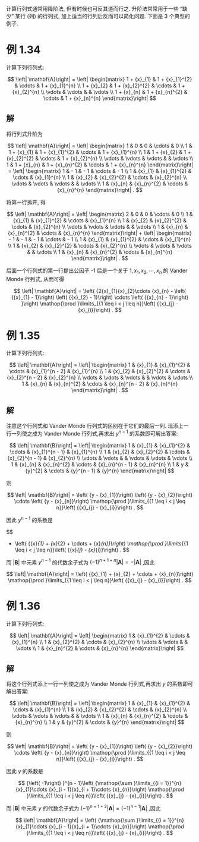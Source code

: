 
计算行列式通常用降阶法, 但有时候也可反其道而行之. 升阶法常常用于一些 “缺少” 某行 (列) 的行列式, 加上适当的行列后反而可以简化问题. 下面是 3 个典型的例子.

# 例 1.34 
计算下列行列式:

$$
\left| \mathbf{A}\right| = \left| \begin{matrix} 1 + {x}_{1} & 1 + {x}_{1}^{2} & \cdots & 1 + {x}_{1}^{n} \\ 1 + {x}_{2} & 1 + {x}_{2}^{2} & \cdots & 1 + {x}_{2}^{n} \\ \vdots & \vdots & & \vdots \\ 1 + {x}_{n} & 1 + {x}_{n}^{2} & \cdots & 1 + {x}_{n}^{n} \end{matrix}\right|
$$

## 解 
将行列式升阶为

$$
\left| \mathbf{A}\right| = \left| \begin{matrix} 1 & 0 & 0 & \cdots & 0 \\ 1 & 1 + {x}_{1} & 1 + {x}_{1}^{2} & \cdots & 1 + {x}_{1}^{n} \\ 1 & 1 + {x}_{2} & 1 + {x}_{2}^{2} & \cdots & 1 + {x}_{2}^{n} \\ \vdots & \vdots & \vdots & & \vdots \\ 1 & 1 + {x}_{n} & 1 + {x}_{n}^{2} & \cdots & 1 + {x}_{n}^{n} \end{matrix}\right| = \left| \begin{matrix} 1 & - 1 & - 1 & \cdots & - 1 \\ 1 & {x}_{1} & {x}_{1}^{2} & \cdots & {x}_{1}^{n} \\ 1 & {x}_{2} & {x}_{2}^{2} & \cdots & {x}_{2}^{n} \\ \vdots & \vdots & \vdots & & \vdots \\ 1 & {x}_{n} & {x}_{n}^{2} & \cdots & {x}_{n}^{n} \end{matrix}\right| .
$$

将第一行拆开, 得

$$
\left| \mathbf{A}\right| = \left| \begin{matrix} 2 & 0 & 0 & \cdots & 0 \\ 1 & {x}_{1} & {x}_{1}^{2} & \cdots & {x}_{1}^{n} \\ 1 & {x}_{2} & {x}_{2}^{2} & \cdots & {x}_{2}^{n} \\ \vdots & \vdots & \vdots & & \vdots \\ 1 & {x}_{n} & {x}_{n}^{2} & \cdots & {x}_{n}^{n} \end{matrix}\right| + \left| \begin{matrix} - 1 & - 1 & - 1 & \cdots & - 1 \\ 1 & {x}_{1} & {x}_{1}^{2} & \cdots & {x}_{1}^{n} \\ 1 & {x}_{2} & {x}_{2}^{2} & \cdots & {x}_{2}^{n} \\ \vdots & \vdots & \vdots & & \vdots \\ 1 & {x}_{n} & {x}_{n}^{2} & \cdots & {x}_{n}^{n} \end{matrix}\right| .
$$

后面一个行列式的第一行提出公因子 -1 后是一个关于 $1,{x}_{1},{x}_{2},\cdots ,{x}_{n}$ 的 Vander Monde 行列式, 从而可得

$$
\left| \mathbf{A}\right| = \left( {2{x}_{1}{x}_{2}\cdots {x}_{n} - \left( {{x}_{1} - 1}\right) \left( {{x}_{2} - 1}\right) \cdots \left( {{x}_{n} - 1}\right) }\right) \mathop{\prod }\limits_{{1 \leq i < j \leq n}}\left( {{x}_{j} - {x}_{i}}\right) .
$$

# 例 1.35 
计算下列行列式:

$$
\left| \mathbf{A}\right| = \left| \begin{matrix} 1 & {x}_{1} & {x}_{1}^{2} & \cdots & {x}_{1}^{n - 2} & {x}_{1}^{n} \\ 1 & {x}_{2} & {x}_{2}^{2} & \cdots & {x}_{2}^{n - 2} & {x}_{2}^{n} \\ \vdots & \vdots & \vdots & & \vdots & \vdots \\ 1 & {x}_{n} & {x}_{n}^{2} & \cdots & {x}_{n}^{n - 2} & {x}_{n}^{n} \end{matrix}\right| .
$$

## 解 
注意这个行列式和 Vander Monde 行列式的区别在于它们的最后一列. 现添上一行一列使之成为 Vander Monde 行列式,再求出 ${y}^{n - 1}$ 的系数即可解出答案:

$$
\left| \mathbf{B}\right| = \left| \begin{matrix} 1 & {x}_{1} & {x}_{1}^{2} & \cdots & {x}_{1}^{n - 1} & {x}_{1}^{n} \\ 1 & {x}_{2} & {x}_{2}^{2} & \cdots & {x}_{2}^{n - 1} & {x}_{2}^{n} \\ \vdots & \vdots & & \vdots & \vdots & \vdots \\ 1 & {x}_{n} & {x}_{n}^{2} & \cdots & {x}_{n}^{n - 1} & {x}_{n}^{n} \\ 1 & y & {y}^{2} & \cdots & {y}^{n - 1} & {y}^{n} \end{matrix}\right|
$$

则

$$
\left| \mathbf{B}\right| = \left( {y - {x}_{1}}\right) \left( {y - {x}_{2}}\right) \cdots \left( {y - {x}_{n}}\right) \mathop{\prod }\limits_{{1 \leq i < j \leq n}}\left( {{x}_{j} - {x}_{i}}\right) .
$$

因此 ${y}^{n - 1}$ 的系数是

$$
- \left( {{x}_{1} + {x}_{2} + \cdots + {x}_{n}}\right) \mathop{\prod }\limits_{{1 \leq i < j \leq n}}\left( {{x}_{j} - {x}_{i}}\right) .
$$

而 $\left| \mathbf{B}\right|$ 中元素 ${y}^{n - 1}$ 的代数余子式为 ${\left( -1\right) }^{n + 1 + n}\left| \mathbf{A}\right| = - \left| \mathbf{A}\right|$ ,因此

$$
\left| \mathbf{A}\right| = \left( {{x}_{1} + {x}_{2} + \cdots + {x}_{n}}\right) \mathop{\prod }\limits_{{1 \leq i < j \leq n}}\left( {{x}_{j} - {x}_{i}}\right) .
$$

# 例 1.36
计算下列行列式:

$$
\left| \mathbf{A}\right| = \left| \begin{matrix} 1 & {x}_{1}^{2} & \cdots & {x}_{1}^{n} \\ 1 & {x}_{2}^{2} & \cdots & {x}_{2}^{n} \\ \vdots & \vdots & & \vdots \\ 1 & {x}_{n}^{2} & \cdots & {x}_{n}^{n} \end{matrix}\right|
$$

## 解 
将这个行列式添上一行一列使之成为 Vander Monde 行列式,再求出 $y$ 的系数即可解出答案:

$$
\left| \mathbf{B}\right| = \left| \begin{matrix} 1 & {x}_{1} & {x}_{1}^{2} & \cdots & {x}_{1}^{n} \\ 1 & {x}_{2} & {x}_{2}^{2} & \cdots & {x}_{2}^{n} \\ \vdots & \vdots & \vdots & & \vdots \\ 1 & {x}_{n} & {x}_{n}^{2} & \cdots & {x}_{n}^{n} \\ 1 & y & {y}^{2} & \cdots & {y}^{n} \end{matrix}\right|
$$

则

$$
\left| \mathbf{B}\right| = \left( {y - {x}_{1}}\right) \left( {y - {x}_{2}}\right) \cdots \left( {y - {x}_{n}}\right) \mathop{\prod }\limits_{{1 \leq i < j \leq n}}\left( {{x}_{j} - {x}_{i}}\right) .
$$

因此 $y$ 的系数是

$$
{\left( -1\right) }^{n - 1}\left( {\mathop{\sum }\limits_{{i = 1}}^{n}{x}_{1}\cdots {x}_{i - 1}{x}_{i + 1}\cdots {x}_{n}}\right) \mathop{\prod }\limits_{{1 \leq i < j \leq n}}\left( {{x}_{j} - {x}_{i}}\right) .
$$

而 $\left| \mathbf{B}\right|$ 中元素 $y$ 的代数余子式为 ${\left( -1\right) }^{n + 1 + 2}\left| \mathbf{A}\right| = {\left( -1\right) }^{n - 1}\left| \mathbf{A}\right|$ ,因此

$$
\left| \mathbf{A}\right| = \left( {\mathop{\sum }\limits_{{i = 1}}^{n}{x}_{1}\cdots {x}_{i - 1}{x}_{i + 1}\cdots {x}_{n}}\right) \mathop{\prod }\limits_{{1 \leq i < j \leq n}}\left( {{x}_{j} - {x}_{i}}\right) .
$$
